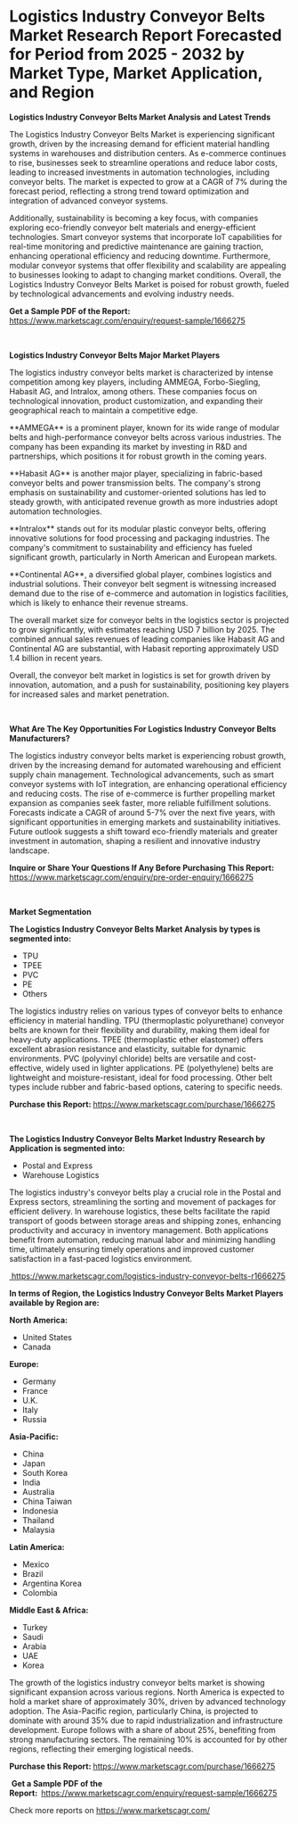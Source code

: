<p><h1>Logistics Industry Conveyor Belts Market Research Report Forecasted for Period from 2025 -  2032 by Market Type, Market Application, and Region</h1></p><p><strong>Logistics Industry Conveyor Belts Market Analysis and Latest Trends</strong></p>
<p><p>The Logistics Industry Conveyor Belts Market is experiencing significant growth, driven by the increasing demand for efficient material handling systems in warehouses and distribution centers. As e-commerce continues to rise, businesses seek to streamline operations and reduce labor costs, leading to increased investments in automation technologies, including conveyor belts. The market is expected to grow at a CAGR of 7% during the forecast period, reflecting a strong trend toward optimization and integration of advanced conveyor systems.</p><p>Additionally, sustainability is becoming a key focus, with companies exploring eco-friendly conveyor belt materials and energy-efficient technologies. Smart conveyor systems that incorporate IoT capabilities for real-time monitoring and predictive maintenance are gaining traction, enhancing operational efficiency and reducing downtime. Furthermore, modular conveyor systems that offer flexibility and scalability are appealing to businesses looking to adapt to changing market conditions. Overall, the Logistics Industry Conveyor Belts Market is poised for robust growth, fueled by technological advancements and evolving industry needs.</p></p>
<p><strong>Get a Sample PDF of the Report:&nbsp;</strong> <a href="https://www.marketscagr.com/enquiry/request-sample/1666275?utm_campaign=2631&utm_medium=2&utm_source=Github&utm_content=ia&utm_term=11042025&utm_id=logistics-industry-conveyor-belts">https://www.marketscagr.com/enquiry/request-sample/1666275</a></p>
<p>&nbsp;</p>
<p><strong>Logistics Industry Conveyor Belts Major Market Players</strong></p>
<p><p>The logistics industry conveyor belts market is characterized by intense competition among key players, including AMMEGA, Forbo-Siegling, Habasit AG, and Intralox, among others. These companies focus on technological innovation, product customization, and expanding their geographical reach to maintain a competitive edge.</p><p>**AMMEGA** is a prominent player, known for its wide range of modular belts and high-performance conveyor belts across various industries. The company has been expanding its market by investing in R&D and partnerships, which positions it for robust growth in the coming years.</p><p>**Habasit AG** is another major player, specializing in fabric-based conveyor belts and power transmission belts. The company's strong emphasis on sustainability and customer-oriented solutions has led to steady growth, with anticipated revenue growth as more industries adopt automation technologies.</p><p>**Intralox** stands out for its modular plastic conveyor belts, offering innovative solutions for food processing and packaging industries. The company's commitment to sustainability and efficiency has fueled significant growth, particularly in North American and European markets.</p><p>**Continental AG**, a diversified global player, combines logistics and industrial solutions. Their conveyor belt segment is witnessing increased demand due to the rise of e-commerce and automation in logistics facilities, which is likely to enhance their revenue streams.</p><p>The overall market size for conveyor belts in the logistics sector is projected to grow significantly, with estimates reaching USD 7 billion by 2025. The combined annual sales revenues of leading companies like Habasit AG and Continental AG are substantial, with Habasit reporting approximately USD 1.4 billion in recent years.</p><p>Overall, the conveyor belt market in logistics is set for growth driven by innovation, automation, and a push for sustainability, positioning key players for increased sales and market penetration.</p></p>
<p>&nbsp;</p>
<p><strong>What Are The Key Opportunities For Logistics Industry Conveyor Belts Manufacturers?</strong></p>
<p><p>The logistics industry conveyor belts market is experiencing robust growth, driven by the increasing demand for automated warehousing and efficient supply chain management. Technological advancements, such as smart conveyor systems with IoT integration, are enhancing operational efficiency and reducing costs. The rise of e-commerce is further propelling market expansion as companies seek faster, more reliable fulfillment solutions. Forecasts indicate a CAGR of around 5-7% over the next five years, with significant opportunities in emerging markets and sustainability initiatives. Future outlook suggests a shift toward eco-friendly materials and greater investment in automation, shaping a resilient and innovative industry landscape.</p></p>
<p><strong>Inquire or Share Your Questions If Any Before Purchasing This Report:</strong> <a href="https://www.marketscagr.com/enquiry/pre-order-enquiry/1666275?utm_campaign=2631&utm_medium=2&utm_source=Github&utm_content=ia&utm_term=11042025&utm_id=logistics-industry-conveyor-belts">https://www.marketscagr.com/enquiry/pre-order-enquiry/1666275</a></p>
<p>&nbsp;</p>
<p><strong>Market Segmentation</strong></p>
<p><strong>The Logistics Industry Conveyor Belts Market Analysis by types is segmented into:</strong></p>
<p><ul><li>TPU</li><li>TPEE</li><li>PVC</li><li>PE</li><li>Others</li></ul></p>
<p><p>The logistics industry relies on various types of conveyor belts to enhance efficiency in material handling. TPU (thermoplastic polyurethane) conveyor belts are known for their flexibility and durability, making them ideal for heavy-duty applications. TPEE (thermoplastic ether elastomer) offers excellent abrasion resistance and elasticity, suitable for dynamic environments. PVC (polyvinyl chloride) belts are versatile and cost-effective, widely used in lighter applications. PE (polyethylene) belts are lightweight and moisture-resistant, ideal for food processing. Other belt types include rubber and fabric-based options, catering to specific needs.</p></p>
<p><strong>Purchase this Report:&nbsp;</strong><a href="https://www.marketscagr.com/purchase/1666275?utm_campaign=2631&utm_medium=2&utm_source=Github&utm_content=ia&utm_term=11042025&utm_id=logistics-industry-conveyor-belts">https://www.marketscagr.com/purchase/1666275</a></p>
<p>&nbsp;</p>
<p><strong>The Logistics Industry Conveyor Belts Market Industry Research by Application is segmented into:</strong></p>
<p><ul><li>Postal and Express</li><li>Warehouse Logistics</li></ul></p>
<p><p>The logistics industry's conveyor belts play a crucial role in the Postal and Express sectors, streamlining the sorting and movement of packages for efficient delivery. In warehouse logistics, these belts facilitate the rapid transport of goods between storage areas and shipping zones, enhancing productivity and accuracy in inventory management. Both applications benefit from automation, reducing manual labor and minimizing handling time, ultimately ensuring timely operations and improved customer satisfaction in a fast-paced logistics environment.</p></p>
<p><a href="https://www.marketscagr.com/logistics-industry-conveyor-belts-r1666275?utm_campaign=2631&utm_medium=2&utm_source=Github&utm_content=ia&utm_term=11042025&utm_id=logistics-industry-conveyor-belts">&nbsp;https://www.marketscagr.com/logistics-industry-conveyor-belts-r1666275</a></p>
<p><strong>In terms of Region, the Logistics Industry Conveyor Belts Market Players available by Region are:</strong></p>
<p>
    <p> <strong> North America: </strong>
        <ul>
            <li>United States</li>
            <li>Canada</li>
        </ul>
        </p> 
    <p> <strong> Europe: </strong>
        <ul>
            <li>Germany</li>
            <li>France</li>
            <li>U.K.</li>
            <li>Italy</li>
            <li>Russia</li>
        </ul>
        </p> 
    <p> <strong> Asia-Pacific: </strong>
        <ul>
            <li>China</li>
            <li>Japan</li>
            <li>South Korea</li>
            <li>India</li>
            <li>Australia</li>
            <li>China Taiwan</li>
            <li>Indonesia</li>
            <li>Thailand</li>
            <li>Malaysia</li>
        </ul>
        </p> 
    <p> <strong> Latin America: </strong>
        <ul>
            <li>Mexico</li>
            <li>Brazil</li>
            <li>Argentina Korea</li>
            <li>Colombia</li>
        </ul>
        </p> 
    <p> <strong> Middle East & Africa: </strong>
        <ul>
            <li>Turkey</li>
            <li>Saudi</li>
            <li>Arabia</li>
            <li>UAE</li>
            <li>Korea</li>
        </ul>
    </p>
    </p>
<p><p>The growth of the logistics industry conveyor belts market is showing significant expansion across various regions. North America is expected to hold a market share of approximately 30%, driven by advanced technology adoption. The Asia-Pacific region, particularly China, is projected to dominate with around 35% due to rapid industrialization and infrastructure development. Europe follows with a share of about 25%, benefiting from strong manufacturing sectors. The remaining 10% is accounted for by other regions, reflecting their emerging logistical needs.</p></p>
<p><strong>Purchase this Report: </strong><a href="https://www.marketscagr.com/purchase/1666275?utm_campaign=2631&utm_medium=2&utm_source=Github&utm_content=ia&utm_term=11042025&utm_id=logistics-industry-conveyor-belts">https://www.marketscagr.com/purchase/1666275</a></p>
<p>&nbsp;<strong>Get a Sample PDF of the Report:&nbsp;&nbsp;</strong><a href="https://www.marketscagr.com/enquiry/request-sample/1666275?utm_campaign=2631&utm_medium=2&utm_source=Github&utm_content=ia&utm_term=11042025&utm_id=logistics-industry-conveyor-belts">https://www.marketscagr.com/enquiry/request-sample/1666275</a></p>
<p><strong></strong></p>
<p>Check more reports on <a href="https://www.marketscagr.com/?utm_campaign=2631&utm_medium=2&utm_source=Github&utm_content=ia&utm_term=11042025&utm_id=logistics-industry-conveyor-belts">https://www.marketscagr.com/</a></p>